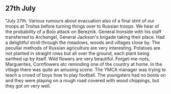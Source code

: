 ## 27th July

"July 27th. Various rumours about evacuation also of a final stint of our troops at Troitsa before turning things over to Russian troops. We hear of the probability of a Bolo attack on Bereznik. General Ironside with his staff transferred to Archangel, General Jackson's brigade taking their place. Had a delightful stroll through the meadows, woods and villages close by. The peculiar methods of Russian agriculture are very interesting. Potatoes are not planted in straight rows but all over the ground, each plant being earthed up by itself. Wild flowers are very beautiful. Forget-me-nots, Marguerites, Cornflowers etc reminding one of the country at home. In the village there was quite an amusing scene. The YMCA manager was trying to teach a crowd of boys how to play football. The youngsters had no boots on and they were playing on a rough road covered with wood chippings, but they got on very well.